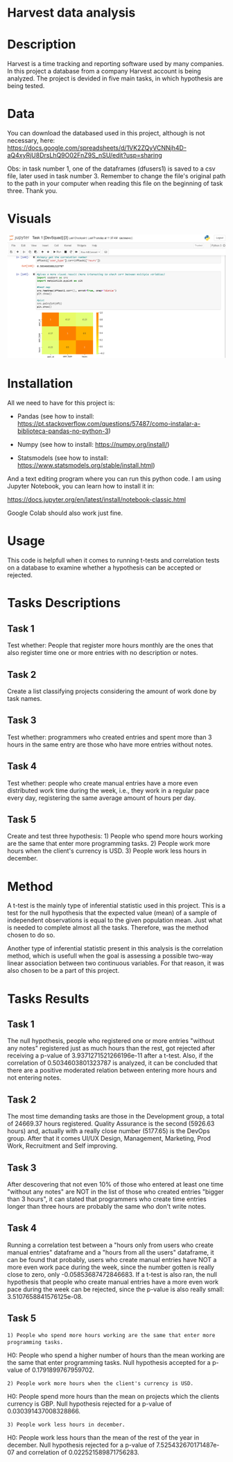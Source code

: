 # Harvest data analysis

# Description
Harvest is a time tracking and reporting software used by many companies. In this project a database from a company Harvest account is being analyzed. The project is devided in five main tasks, in which hypothesis are being tested. 

# Data
You can download the databased used in this project, although is not necessary, here: 
https://docs.google.com/spreadsheets/d/1VK2ZQyVCNNjh4D-aQ4xyRjU8DrsLhQ9O02FnZ9S_nSU/edit?usp=sharing

Obs: in task number 1, one of the dataframes (dfusers1) is saved to a csv file, later used in task number 3. Remember to change the file's original path to the path in your computer when reading this file on the beginning of task three. Thank you.

# Visuals
![image.png](./image.png)

# Installation
All we need to have for this project is:

- Pandas (see how to install: https://pt.stackoverflow.com/questions/57487/como-instalar-a-biblioteca-pandas-no-python-3)

- Numpy (see how to install: https://numpy.org/install/)

- Statsmodels (see how to install: https://www.statsmodels.org/stable/install.html)

And a text editing program where you can run this python code. I am using Jupyter Notebook, you can learn how to install it in: 

https://docs.jupyter.org/en/latest/install/notebook-classic.html

Google Colab should also work just fine.

# Usage
This code is helpfull when it comes to running t-tests and correlation tests on a database to examine whether a hypothesis can be accepted or rejected.

# Tasks Descriptions

## Task 1
Test whether: People that register more hours monthly are the ones that also register time one or more entries with no description or notes.

## Task 2
Create a list classifying projects considering the amount of work done by task names.

## Task 3
Test whether: programmers who created entries and spent more than 3 hours in the same entry are those who have more entries without notes.

## Task 4
Test whether: people who create manual entries have a more even distributed work time during the week, i.e., they work in a regular pace every day, registering the same average amount of hours per day.

## Task 5
Create and test three hypothesis:
    1) People who spend more hours working are the same that enter more programming tasks. 
    2) People work more hours when the client's currency is USD.
    3) People work less hours in december.

# Method
A t-test is the mainly type of inferential statistic used in this project. This is a test for the null hypothesis that the expected value (mean) of a sample of independent observations is equal to the given population mean. Just what is needed to complete almost all the tasks. Therefore, was the method chosen to do so. 

Another type of inferential statistic present in this analysis is the correlation method, which is usefull when the goal is assessing a possible two-way linear association between two continuous variables. For that reason, it was also chosen to be a part of this project.

# Tasks Results

## Task 1
The null hypothesis, people who registered one or more entries "without any notes" registered just as much hours than the rest, got rejected after receiving a p-value of 3.9371271521266196e-11 after a t-test. Also, if the correlation of 0.5034603801323787 is analyzed, it can be concluded that there are a positive moderated relation between entering more hours and not entering notes.

## Task 2
The most time demanding tasks are those in the Development group, a total of 24669.37 hours registered. Quality Assurance is the second (5926.63 hours) and, actually with a really close number (5177.65) is the DevOps group. After that it comes UI/UX Design, Management, Marketing, Prod Work, Recruitment and Self improving.

## Task 3
After descovering that not even 10% of those who entered at least one time "without any notes" are NOT in the list of those who created entries "bigger than 3 hours", it can stated that programmers who create time entries longer than three hours are probably the same who don't write notes.

## Task 4
Running a correlation test between a "hours only from users who create manual entries" dataframe and a "hours from all the users" dataframe, it can be found that probably, users who create manual entries have NOT a more even work pace during the week, since the number gotten is really close to zero, only -0.05853687472846683. If a t-test is also ran, the null hypothesis that people who create manual entries have a more even work pace during the week can be rejected, since the p-value is also really small: 3.5107658841576125e-08.

## Task 5
    1) People who spend more hours working are the same that enter more programming tasks.
H0: People who spend a higher number of hours than the mean working are the same that enter programming tasks.
Null hypothesis accepted for a p-value of 0.1791899767959702.

    2) People work more hours when the client's currency is USD.
H0: People spend more hours than the mean on projects which the clients currency is GBP.
Null hypothesis rejected for a p-value of 0.030391437008328866.

    3) People work less hours in december.
H0: People work less hours than the mean of the rest of the year in december.
Null hypothesis rejected for a p-value of 7.525432670171487e-07 and correlation of 0.022521589871756283.
